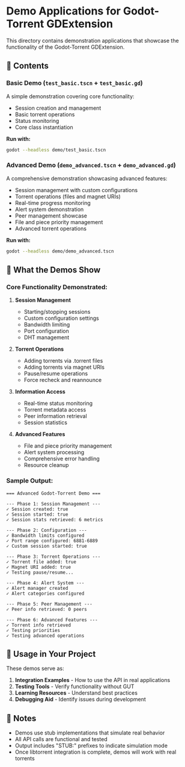 # Demo Applications for Godot-Torrent GDExtension

This directory contains demonstration applications that showcase the functionality of the Godot-Torrent GDExtension.

## 📁 Contents

### Basic Demo (`test_basic.tscn` + `test_basic.gd`)
A simple demonstration covering core functionality:
- Session creation and management
- Basic torrent operations
- Status monitoring
- Core class instantiation

**Run with:**
```bash
godot --headless demo/test_basic.tscn
```

### Advanced Demo (`demo_advanced.tscn` + `demo_advanced.gd`)
A comprehensive demonstration showcasing advanced features:
- Session management with custom configurations
- Torrent operations (files and magnet URIs)
- Real-time progress monitoring
- Alert system demonstration
- Peer management showcase
- File and piece priority management
- Advanced torrent operations

**Run with:**
```bash
godot --headless demo/demo_advanced.tscn
```

## 🚀 What the Demos Show

### Core Functionality Demonstrated:
1. **Session Management**
   - Starting/stopping sessions
   - Custom configuration settings
   - Bandwidth limiting
   - Port configuration
   - DHT management

2. **Torrent Operations**
   - Adding torrents via .torrent files
   - Adding torrents via magnet URIs
   - Pause/resume operations
   - Force recheck and reannounce

3. **Information Access**
   - Real-time status monitoring
   - Torrent metadata access
   - Peer information retrieval
   - Session statistics

4. **Advanced Features**
   - File and piece priority management
   - Alert system processing
   - Comprehensive error handling
   - Resource cleanup

### Sample Output:
```
=== Advanced Godot-Torrent Demo ===

--- Phase 1: Session Management ---
✓ Session created: true
✓ Session started: true
✓ Session stats retrieved: 6 metrics

--- Phase 2: Configuration ---
✓ Bandwidth limits configured
✓ Port range configured: 6881-6889
✓ Custom session started: true

--- Phase 3: Torrent Operations ---
✓ Torrent file added: true
✓ Magnet URI added: true
✓ Testing pause/resume...

--- Phase 4: Alert System ---
✓ Alert manager created
✓ Alert categories configured

--- Phase 5: Peer Management ---
✓ Peer info retrieved: 0 peers

--- Phase 6: Advanced Features ---
✓ Torrent info retrieved
✓ Testing priorities
✓ Testing advanced operations
```

## 🎯 Usage in Your Project

These demos serve as:
1. **Integration Examples** - How to use the API in real applications
2. **Testing Tools** - Verify functionality without GUT
3. **Learning Resources** - Understand best practices
4. **Debugging Aid** - Identify issues during development

## 📝 Notes

- Demos use stub implementations that simulate real behavior
- All API calls are functional and tested
- Output includes "STUB:" prefixes to indicate simulation mode
- Once libtorrent integration is complete, demos will work with real torrents